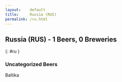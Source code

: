 ```yaml
---
layout:    default
title:     Russia (RUS)
permalink: /ru.html
---
```


## Russia (RUS) - 1 Beers, 0 Breweries
{: #ru }




### Uncategorized Beers

Baltika  



 
